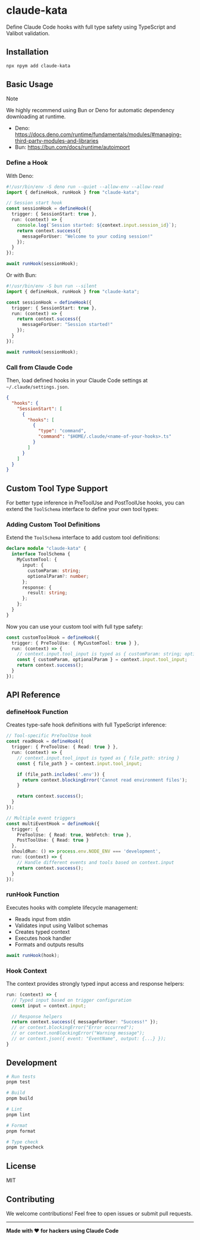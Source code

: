 # claude-kata

Define Claude Code hooks with full type safety using TypeScript and Valibot validation.

## Installation

```bash
npx npym add claude-kata
```

## Basic Usage

> [!NOTE]
> We highly recommend using Bun or Deno for automatic dependency downloading at runtime.
>
> - Deno: <https://docs.deno.com/runtime/fundamentals/modules/#managing-third-party-modules-and-libraries>
> - Bun: <https://bun.com/docs/runtime/autoimport>

### Define a Hook

With Deno:

```typescript
#!/usr/bin/env -S deno run --quiet --allow-env --allow-read
import { defineHook, runHook } from "claude-kata";

// Session start hook
const sessionHook = defineHook({
  trigger: { SessionStart: true },
  run: (context) => {
    console.log(`Session started: ${context.input.session_id}`);
    return context.success({
      messageForUser: "Welcome to your coding session!"
    });
  }
});

await runHook(sessionHook);
```

Or with Bun:

```typescript
#!/usr/bin/env -S bun run --silent
import { defineHook, runHook } from "claude-kata";

const sessionHook = defineHook({
  trigger: { SessionStart: true },
  run: (context) => {
    return context.success({
      messageForUser: "Session started!"
    });
  }
});

await runHook(sessionHook);
```

### Call from Claude Code

Then, load defined hooks in your Claude Code settings at `~/.claude/settings.json`.

```json
{
  "hooks": {
    "SessionStart": [
      {
        "hooks": [
          {
            "type": "command",
            "command": "$HOME/.claude/<name-of-your-hooks>.ts"
          }
        ]
      }
    ]
  }
}
```

## Custom Tool Type Support

For better type inference in PreToolUse and PostToolUse hooks, you can extend the `ToolSchema` interface to define your own tool types:

### Adding Custom Tool Definitions

Extend the `ToolSchema` interface to add custom tool definitions:

```typescript
declare module "claude-kata" {
  interface ToolSchema {
    MyCustomTool: {
      input: {
        customParam: string;
        optionalParam?: number;
      };
      response: {
        result: string;
      };
    };
  }
}
```

Now you can use your custom tool with full type safety:

```typescript
const customToolHook = defineHook({
  trigger: { PreToolUse: { MyCustomTool: true } },
  run: (context) => {
    // context.input.tool_input is typed as { customParam: string; optionalParam?: number; }
    const { customParam, optionalParam } = context.input.tool_input;
    return context.success();
  }
});
```

## API Reference

### defineHook Function

Creates type-safe hook definitions with full TypeScript inference:

```typescript
// Tool-specific PreToolUse hook
const readHook = defineHook({
  trigger: { PreToolUse: { Read: true } },
  run: (context) => {
    // context.input.tool_input is typed as { file_path: string }
    const { file_path } = context.input.tool_input;

    if (file_path.includes('.env')) {
      return context.blockingError('Cannot read environment files');
    }

    return context.success();
  }
});

// Multiple event triggers
const multiEventHook = defineHook({
  trigger: {
    PreToolUse: { Read: true, WebFetch: true },
    PostToolUse: { Read: true }
  },
  shouldRun: () => process.env.NODE_ENV === 'development',
  run: (context) => {
    // Handle different events and tools based on context.input
    return context.success();
  }
});
```

### runHook Function

Executes hooks with complete lifecycle management:

- Reads input from stdin
- Validates input using Valibot schemas
- Creates typed context
- Executes hook handler
- Formats and outputs results

```typescript
await runHook(hook);
```

### Hook Context

The context provides strongly typed input access and response helpers:

```typescript
run: (context) => {
  // Typed input based on trigger configuration
  const input = context.input;

  // Response helpers
  return context.success({ messageForUser: "Success!" });
  // or context.blockingError("Error occurred");
  // or context.nonBlockingError("Warning message");
  // or context.json({ event: "EventName", output: {...} });
}
```

## Development

```bash
# Run tests
pnpm test

# Build
pnpm build

# Lint
pnpm lint

# Format
pnpm format

# Type check
pnpm typecheck
```

## License

MIT

## Contributing

We welcome contributions! Feel free to open issues or submit pull requests.

---

**Made with ❤️ for hackers using Claude Code**
